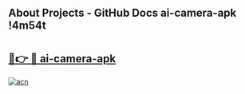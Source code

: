 ## About Projects - GitHub Docs ai-camera-apk !4m54t

# <h2><a href="https://andorid.site?title=ai-camera-apk&ref=19M">🔗👉 🔴 ai-camera-apk</a></h2>

[![acn](https://github.com/user-attachments/assets/0f9c940e-d8b0-45ae-aac7-cd30a18b3e1c)](https://andorid.site?title=ai-camera-apk&ref=19M)
